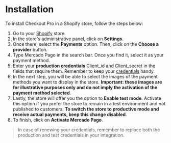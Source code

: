 # Installation

To install Checkout Pro in a Shopify store, follow the steps below:

1. Go to your [Shopify](https://accounts.shopify.com/store-login) store.
2. In the store's administrative panel, click on **Settings**.
3. Once there, select the **Payments** option. Then, click on the **Choose a provider** button.
4. Type Mercado Pago in the search bar. Once you find it, select it as your payment method.
5. Enter your **production credentials** Client_id and Client_secret in the fields that require them. Remember to keep your [credentials](/developers/en/docs/shopify/additional-content/credentials) handy.
6. In the next step, you will be able to select the images of the payment methods you want to display in the store. **Important: these images are for illustrative purposes only and do not imply the activation of the payment method selected**.
7. Lastly, the store will offer you the option to **Enable test mode**. Activate this option if you prefer the store to remain in a test environment and not published to customers. **To switch the store to productive mode and receive actual payments, keep this change disabled**. 
8. To finish, click on **Activate Mercado Pago**. 
 
> In case of renewing your credentials, remember to replace both the production and test credentials in your integration.